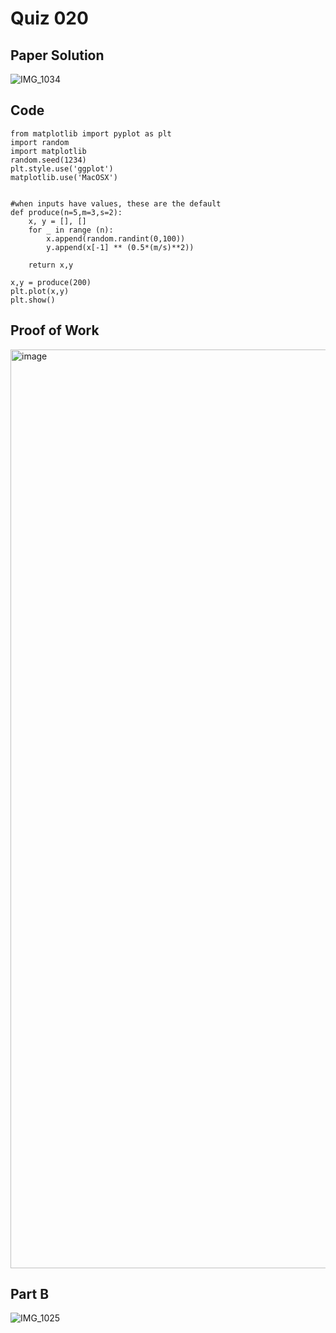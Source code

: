 # Quiz 020

## Paper Solution

![IMG_1034](https://github.com/user-attachments/assets/585d3211-3e7a-4b1a-8671-eef4e1170b69)

## Code

```
from matplotlib import pyplot as plt
import random
import matplotlib
random.seed(1234)
plt.style.use('ggplot')
matplotlib.use('MacOSX')


#when inputs have values, these are the default
def produce(n=5,m=3,s=2):
    x, y = [], []
    for _ in range (n):
        x.append(random.randint(0,100))
        y.append(x[-1] ** (0.5*(m/s)**2))

    return x,y

x,y = produce(200)
plt.plot(x,y)
plt.show()
```
## Proof of Work

<img width="1470" alt="image" src="https://github.com/user-attachments/assets/81169c95-457e-4946-8fb0-85b31de51dd5">

## Part B

![IMG_1025](https://github.com/user-attachments/assets/7dd63e0a-3a20-4cd1-a7d9-a209e2e16f7f)

